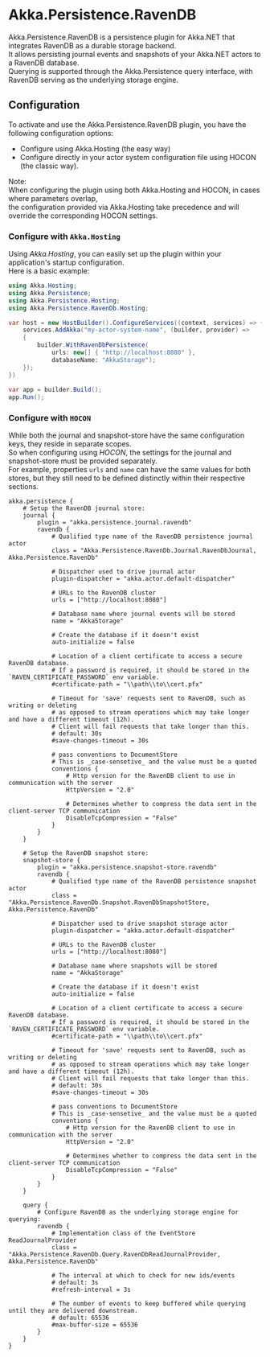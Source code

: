 # Akka.Persistence.RavenDB

Akka.Persistence.RavenDB is a persistence plugin for Akka.NET that integrates RavenDB as a durable storage backend.  
It allows persisting journal events and snapshots of your Akka.NET actors to a RavenDB database.  
Querying is supported through the Akka.Persistence query interface, with RavenDB serving as the underlying storage engine.  

## Configuration

To activate and use the Akka.Persistence.RavenDB plugin, you have the following configuration options:
  * Configure using Akka.Hosting (the easy way)
  * Configure directly in your actor system configuration file using HOCON (the classic way).

Note:  
When configuring the plugin using both Akka.Hosting and HOCON, in cases where parameters overlap,  
the configuration provided via Akka.Hosting take precedence and will override the corresponding HOCON settings.

### Configure with `Akka.Hosting`

Using _Akka.Hosting_, you can easily set up the plugin within your application's startup configuration.  
Here is a basic example:  

```csharp
using Akka.Hosting;
using Akka.Persistence;
using Akka.Persistence.Hosting;
using Akka.Persistence.RavenDb.Hosting;

var host = new HostBuilder().ConfigureServices((context, services) => {
    services.AddAkka("my-actor-system-name", (builder, provider) =>
    {
        builder.WithRavenDbPersistence(
            urls: new[] { "http://localhost:8080" },
            databaseName: "AkkaStorage");
    });
})
    
var app = builder.Build();
app.Run();
```

### Configure with `HOCON`

While both the journal and snapshot-store have the same configuration keys, they reside in separate scopes.  
So when configuring using _HOCON_, the settings for the journal and snapshot-store must be provided separately.  
For example, properties `urls` and `name` can have the same values for both stores, but they still need to be defined distinctly within their respective sections.

```hocon
akka.persistence {
    # Setup the RavenDB journal store:
    journal {
        plugin = "akka.persistence.journal.ravendb"
        ravendb {
            # Qualified type name of the RavenDB persistence journal actor
            class = "Akka.Persistence.RavenDb.Journal.RavenDbJournal, Akka.Persistence.RavenDb" 

            # Dispatcher used to drive journal actor
            plugin-dispatcher = "akka.actor.default-dispatcher"

            # URLs to the RavenDB cluster
            urls = ["http://localhost:8080"]
            
            # Database name where journal events will be stored
            name = "AkkaStorage"
            
            # Create the database if it doesn't exist
            auto-initialize = false

            # Location of a client certificate to access a secure RavenDB database.
            # If a password is required, it should be stored in the `RAVEN_CERTIFICATE_PASSWORD` env variable.
            #certificate-path = "\\path\\to\\cert.pfx"

            # Timeout for 'save' requests sent to RavenDB, such as writing or deleting
            # as opposed to stream operations which may take longer and have a different timeout (12h).
            # Client will fail requests that take longer than this.
            # default: 30s
            #save-changes-timeout = 30s

            # pass conventions to DocumentStore
			# This is _case-sensetive_ and the value must be a quoted
			conventions {
				# Http version for the RavenDB client to use in communication with the server
				HttpVersion = "2.0"
				
				# Determines whether to compress the data sent in the client-server TCP communication
				DisableTcpCompression = "False"
			}
        }
    }
    
    # Setup the RavenDB snapshot store:
    snapshot-store {
        plugin = "akka.persistence.snapshot-store.ravendb"
        ravendb {
            # Qualified type name of the RavenDB persistence snapshot actor
            class = "Akka.Persistence.RavenDb.Snapshot.RavenDbSnapshotStore, Akka.Persistence.RavenDb"

            # Dispatcher used to drive snapshot storage actor
            plugin-dispatcher = "akka.actor.default-dispatcher"

            # URLs to the RavenDB cluster
            urls = ["http://localhost:8080"]
            
            # Database name where snapshots will be stored
            name = "AkkaStorage"
            
            # Create the database if it doesn't exist
            auto-initialize = false

            # Location of a client certificate to access a secure RavenDB database.
            # If a password is required, it should be stored in the `RAVEN_CERTIFICATE_PASSWORD` env variable.
            #certificate-path = "\\path\\to\\cert.pfx"

            # Timeout for 'save' requests sent to RavenDB, such as writing or deleting
            # as opposed to stream operations which may take longer and have a different timeout (12h).
            # Client will fail requests that take longer than this.
            # default: 30s
            #save-changes-timeout = 30s

            # pass conventions to DocumentStore
			# This is _case-sensetive_ and the value must be a quoted
			conventions {
				# Http version for the RavenDB client to use in communication with the server
				HttpVersion = "2.0"
				
				# Determines whether to compress the data sent in the client-server TCP communication
				DisableTcpCompression = "False"
			}
        }
    }
    
    query {
        # Configure RavenDB as the underlying storage engine for querying:
        ravendb {
            # Implementation class of the EventStore ReadJournalProvider
            class = "Akka.Persistence.RavenDb.Query.RavenDbReadJournalProvider, Akka.Persistence.RavenDb"

            # The interval at which to check for new ids/events
            # default: 3s
            #refresh-interval = 3s
  
            # The number of events to keep buffered while querying until they are delivered downstream.
            # default: 65536
            #max-buffer-size = 65536
        }
    }
}
```
